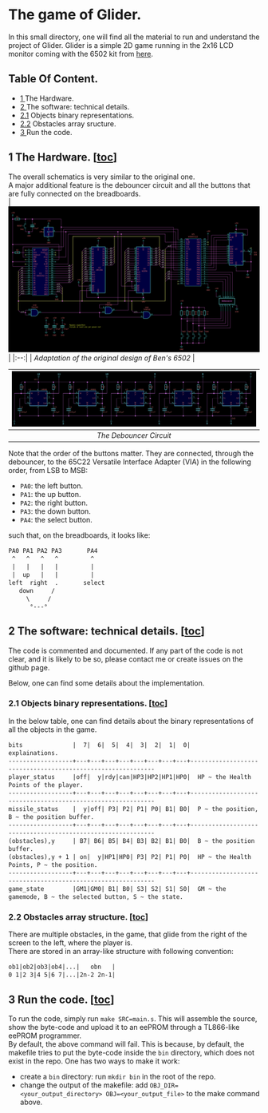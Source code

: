 # The game of Glider.
In this small directory, one will find all the material to run and understand the project of Glider. Glider is a simple 2D game running in the 2x16 LCD monitor coming with the 6502 kit from [here](https://eater.net/6502).


## Table Of Content.
- [1  ](https://github.com/Supaero-Computer-Science-Club/6502-game-of-GLIDER/tree/main/#1-the-hardware-toc                               ) The Hardware.
- [2  ](https://github.com/Supaero-Computer-Science-Club/6502-game-of-GLIDER/tree/main/#2-the-software-technical-details-toc             ) The software: technical details.
- [2.1](https://github.com/Supaero-Computer-Science-Club/6502-game-of-GLIDER/tree/main/#21-objects-binary-representations-toc            ) Objects binary representations.
- [2.2](https://github.com/Supaero-Computer-Science-Club/6502-game-of-GLIDER/tree/main/#22-obstacles-array-structure-toc                 ) Obstacles array sructure.
- [3  ](https://github.com/Supaero-Computer-Science-Club/6502-game-of-GLIDER/tree/main/#3-run-the-code-toc                               ) Run the code.

## 1 The Hardware. [[toc](https://github.com/Supaero-Computer-Science-Club/6502-game-of-GLIDER/tree/main/#table-of-content)]
The overall schematics is very similar to the original one.  
A major additional feature is the debouncer circuit and all the buttons that are fully connected on the breadboards.  
| ![glider-schematics.png](https://github.com/Supaero-Computer-Science-Club/6502-game-of-GLIDER/blob/main/res/glider-schematics.png) | 
|:--:| 
| *Adaptation of the original design of Ben's 6502* |

| ![glider-debouncer-schematics.png](https://github.com/Supaero-Computer-Science-Club/6502-game-of-GLIDER/blob/main/res/glider-debouncer-schematics.png) | 
|:--:| 
| *The Debouncer Circuit* |

Note that the order of the buttons matter. They are connected, through the debouncer, to the 65C22 Versatile Interface Adapter (VIA) in the following order, from LSB to MSB:  
- `PA0`: the left button.
- `PA1`: the up button.
- `PA2`: the right button.
- `PA3`: the down button.
- `PA4`: the select button.  
 
such that, on the breadboards, it looks like:
```
PA0 PA1 PA2 PA3       PA4
 ^   ^   ^   ^         ^ 
 |   |   |   |         | 
 |  up   |   |         | 
left  right  .       select
   down     /
     \     /
      °---°
```

## 2 The software: technical details. [[toc](https://github.com/Supaero-Computer-Science-Club/6502-game-of-GLIDER/tree/main/#table-of-content)]
The code is commented and documented. If any part of the code is not clear, and it is likely to be so, please contact me or create issues on the github page. 

Below, one can find some details about the implementation.
### 2.1 Objects binary representations. [[toc](https://github.com/Supaero-Computer-Science-Club/6502-game-of-GLIDER/tree/main/#table-of-content)]
In the below table, one can find details about the binary representations of all the objects in the game.

```
bits              |  7|  6|  5|  4|  3|  2|  1|  0|                      explainations.
------------------+---+---+---+---+---+---+---+---+------------------------------------------------------------
player_status     |off|  y|rdy|can|HP3|HP2|HP1|HP0|  HP ~ the Health Points of the player.
------------------+---+---+---+---+---+---+---+---+------------------------------------------------------------
missile_status    |  y|off| P3| P2| P1| P0| B1| B0|  P ~ the position, B ~ the position buffer.
------------------+---+---+---+---+---+---+---+---+------------------------------------------------------------
(obstacles),y     | B7| B6| B5| B4| B3| B2| B1| B0|  B ~ the position buffer.
(obstacles),y + 1 | on|  y|HP1|HP0| P3| P2| P1| P0|  HP ~ the Health Points, P ~ the position.
------------------+---+---+---+---+---+---+---+---+------------------------------------------------------------
game_state        |GM1|GM0| B1| B0| S3| S2| S1| S0|  GM ~ the gamemode, B ~ the selected button, S ~ the state.
```

### 2.2 Obstacles array structure. [[toc](https://github.com/Supaero-Computer-Science-Club/6502-game-of-GLIDER/tree/main/#table-of-content)]
There are multiple obstacles, in the game, that glide from the right of the screen to the left, where the player is.  
There are stored in an array-like structure with following convention:
```
ob1|ob2|ob3|ob4|...|   obn   |
0 1|2 3|4 5|6 7|...|2n-2 2n-1|
```

## 3 Run the code. [[toc](https://github.com/Supaero-Computer-Science-Club/6502-game-of-GLIDER/tree/main/#table-of-content)]
To run the code, simply run `make SRC=main.s`. This will assemble the source, show the byte-code and upload it to an eePROM through a TL866-like eePROM programmer.  
By default, the above command will fail. This is because, by default, the makefile tries to put the byte-code inside the `bin` directory, which does not exist in the repo. One has two ways to make it work:
- create a `bin` directory: run `mkdir bin` in the root of the repo.
- change the output of the makefile: add `OBJ_DIR=<your_output_directory> OBJ=<your_output_file>` to the make command above.
